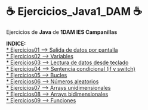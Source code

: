 # :coffee: Ejercicios_Java1_DAM :coffee:

Ejercicios de **Java** de **1DAM IES Campanillas**

**INDICE:**  
[* Ejercicios01 --> Salida de datos por pantalla](Ejercicios01)  
[* Ejercicios02 --> Variables](Ejercicios02)  
[* Ejercicios03 --> Lectura de datos desde teclado](Ejercicios03)  
[* Ejercicios04 --> Sentencia condicional (if y switch)](Ejercicios04)  
[* Ejercicios05 --> Bucles](Ejercicios05)  
[* Ejercicios06 --> Números aleatorios](Ejercicios06)  
[* Ejercicios07 --> Arrays unidimensionales](Ejercicios07)  
[* Ejercicios08 --> Arrays bidimensionales](Ejercicios08)  
[* Ejercicios09 --> Funciones](Ejercicios09)  
